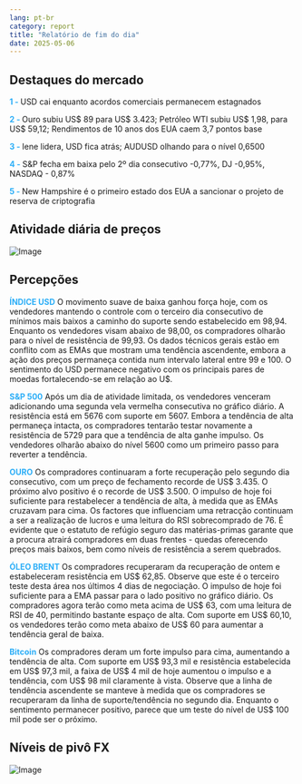 ```yaml
---
lang: pt-br
category: report
title: "Relatório de fim do dia"
date: 2025-05-06
---
```



<h2>Destaques do mercado</h2>
<strong style="color: #2caef7;">1 - </strong> USD cai enquanto acordos comerciais permanecem estagnados

<strong style="color: #2caef7;">2 - </strong> Ouro subiu US$ 89 para US$ 3.423; Petróleo WTI subiu US$ 1,98, para US$ 59,12; Rendimentos de 10 anos dos EUA caem 3,7 pontos base

<strong style="color: #2caef7;">3 - </strong> Iene lidera, USD fica atrás; AUDUSD olhando para o nível 0,6500

<strong style="color: #2caef7;">4 - </strong> S&P fecha em baixa pelo 2º dia consecutivo -0,77%, DJ -0,95%, NASDAQ - 0,87%

<strong style="color: #2caef7;">5 - </strong> New Hampshire é o primeiro estado dos EUA a sancionar o projeto de reserva de criptografia



<h2>Atividade diária de preços</h2>
<img src="https://markleighedu.github.io/img/May-2025/06-May-2025/price.jpg" alt="Image"/>

<h2>Percepções</h2>
<strong style="color: #2caef7;">ÍNDICE USD</strong> O movimento suave de baixa ganhou força hoje, com os vendedores mantendo o controle com o terceiro dia consecutivo de mínimos mais baixos a caminho do suporte sendo estabelecido em 98,94. Enquanto os vendedores visam abaixo de 98,00, os compradores olharão para o nível de resistência de 99,93. Os dados técnicos gerais estão em conflito com as EMAs que mostram uma tendência ascendente, embora a ação dos preços permaneça contida num intervalo lateral entre 99 e 100. O sentimento do USD permanece negativo com os principais pares de moedas fortalecendo-se em relação ao U$.

<strong style="color: #2caef7;">S&P 500</strong> Após um dia de atividade limitada, os vendedores venceram adicionando uma segunda vela vermelha consecutiva no gráfico diário. A resistência está em 5676 com suporte em 5607. Embora a tendência de alta permaneça intacta, os compradores tentarão testar novamente a resistência de 5729 para que a tendência de alta ganhe impulso. Os vendedores olharão abaixo do nível 5600 como um primeiro passo para reverter a tendência. 

<strong style="color: #2caef7;">OURO</strong> Os compradores continuaram a forte recuperação pelo segundo dia consecutivo, com um preço de fechamento recorde de US$ 3.435. O próximo alvo positivo é o recorde de US$ 3.500. O impulso de hoje foi suficiente para restabelecer a tendência de alta, à medida que as EMAs cruzavam para cima. Os factores que influenciam uma retracção continuam a ser a realização de lucros e uma leitura do RSI sobrecomprado de 76. É evidente que o estatuto de refúgio seguro das matérias-primas garante que a procura atrairá compradores em duas frentes - quedas oferecendo preços mais baixos, bem como níveis de resistência a serem quebrados.

<strong style="color: #2caef7;">ÓLEO BRENT</strong> Os compradores recuperaram da recuperação de ontem e estabeleceram resistência em US$ 62,85. Observe que este é o terceiro teste desta área nos últimos 4 dias de negociação. O impulso de hoje foi suficiente para a EMA passar para o lado positivo no gráfico diário. Os compradores agora terão como meta acima de US$ 63, com uma leitura de RSI de 40, permitindo bastante espaço de alta. Com suporte em US$ 60,10, os vendedores terão como meta abaixo de US$ 60 para aumentar a tendência geral de baixa.

<strong style="color: #2caef7;">Bitcoin</strong> Os compradores deram um forte impulso para cima, aumentando a tendência de alta. Com suporte em US$ 93,3 mil e resistência estabelecida em US$ 97,3 mil, a faixa de US$ 4 mil de hoje aumentou o impulso e a tendência, com US$ 98 mil claramente à vista. Observe que a linha de tendência ascendente se manteve à medida que os compradores se recuperaram da linha de suporte/tendência no segundo dia. Enquanto o sentimento permanecer positivo, parece que um teste do nível de US$ 100 mil pode ser o próximo. 



<h2>Níveis de pivô FX</h2>
<img src="https://markleighedu.github.io/img/May-2025/06-May-2025/pivot.jpg" alt="Image"/>
